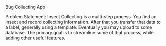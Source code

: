 Bug Collecting App

Problem Statement: Insect Collecting is a multi-step process. You find an insect and record collecting information. 
After that you transfer that data to a label, generally using a template. Eventually you may upload to some database. 
The primary goal is to streamline some of that process, while adding other useful features.